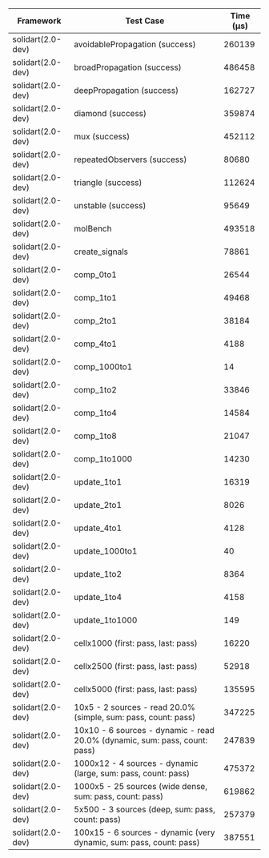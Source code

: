 | Framework | Test Case | Time (μs) |
| --- | --- | --- |
| solidart(2.0-dev) | avoidablePropagation (success) | 260139 |
| solidart(2.0-dev) | broadPropagation (success) | 486458 |
| solidart(2.0-dev) | deepPropagation (success) | 162727 |
| solidart(2.0-dev) | diamond (success) | 359874 |
| solidart(2.0-dev) | mux (success) | 452112 |
| solidart(2.0-dev) | repeatedObservers (success) | 80680 |
| solidart(2.0-dev) | triangle (success) | 112624 |
| solidart(2.0-dev) | unstable (success) | 95649 |
| solidart(2.0-dev) | molBench | 493518 |
| solidart(2.0-dev) | create_signals | 78861 |
| solidart(2.0-dev) | comp_0to1 | 26544 |
| solidart(2.0-dev) | comp_1to1 | 49468 |
| solidart(2.0-dev) | comp_2to1 | 38184 |
| solidart(2.0-dev) | comp_4to1 | 4188 |
| solidart(2.0-dev) | comp_1000to1 | 14 |
| solidart(2.0-dev) | comp_1to2 | 33846 |
| solidart(2.0-dev) | comp_1to4 | 14584 |
| solidart(2.0-dev) | comp_1to8 | 21047 |
| solidart(2.0-dev) | comp_1to1000 | 14230 |
| solidart(2.0-dev) | update_1to1 | 16319 |
| solidart(2.0-dev) | update_2to1 | 8026 |
| solidart(2.0-dev) | update_4to1 | 4128 |
| solidart(2.0-dev) | update_1000to1 | 40 |
| solidart(2.0-dev) | update_1to2 | 8364 |
| solidart(2.0-dev) | update_1to4 | 4158 |
| solidart(2.0-dev) | update_1to1000 | 149 |
| solidart(2.0-dev) | cellx1000 (first: pass, last: pass) | 16220 |
| solidart(2.0-dev) | cellx2500 (first: pass, last: pass) | 52918 |
| solidart(2.0-dev) | cellx5000 (first: pass, last: pass) | 135595 |
| solidart(2.0-dev) | 10x5 - 2 sources - read 20.0% (simple, sum: pass, count: pass) | 347225 |
| solidart(2.0-dev) | 10x10 - 6 sources - dynamic - read 20.0% (dynamic, sum: pass, count: pass) | 247839 |
| solidart(2.0-dev) | 1000x12 - 4 sources - dynamic (large, sum: pass, count: pass) | 475372 |
| solidart(2.0-dev) | 1000x5 - 25 sources (wide dense, sum: pass, count: pass) | 619862 |
| solidart(2.0-dev) | 5x500 - 3 sources (deep, sum: pass, count: pass) | 257379 |
| solidart(2.0-dev) | 100x15 - 6 sources - dynamic (very dynamic, sum: pass, count: pass) | 387551 |
